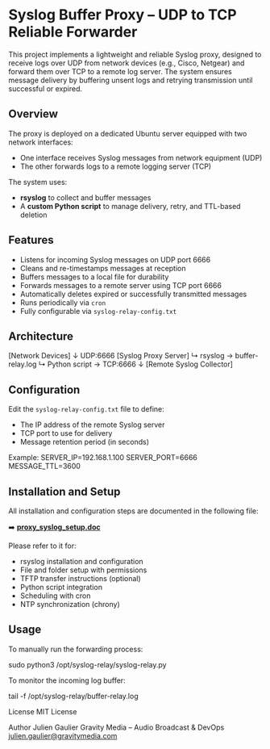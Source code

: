 # Syslog Buffer Proxy – UDP to TCP Reliable Forwarder

This project implements a lightweight and reliable Syslog proxy, designed to receive logs over UDP from network devices (e.g., Cisco, Netgear) and forward them over TCP to a remote log server. The system ensures message delivery by buffering unsent logs and retrying transmission until successful or expired.

## Overview

The proxy is deployed on a dedicated Ubuntu server equipped with two network interfaces:
- One interface receives Syslog messages from network equipment (UDP)
- The other forwards logs to a remote logging server (TCP)

The system uses:
- **rsyslog** to collect and buffer messages
- A **custom Python script** to manage delivery, retry, and TTL-based deletion

## Features

- Listens for incoming Syslog messages on UDP port 6666
- Cleans and re-timestamps messages at reception
- Buffers messages to a local file for durability
- Forwards messages to a remote server using TCP port 6666
- Automatically deletes expired or successfully transmitted messages
- Runs periodically via `cron`
- Fully configurable via `syslog-relay-config.txt`

## Architecture
[Network Devices]
↓ UDP:6666
[Syslog Proxy Server]
↳ rsyslog → buffer-relay.log
↳ Python script → TCP:6666
↓
[Remote Syslog Collector]


## Configuration

Edit the `syslog-relay-config.txt` file to define:
- The IP address of the remote Syslog server
- TCP port to use for delivery
- Message retention period (in seconds)

Example:
SERVER_IP=192.168.1.100
SERVER_PORT=6666
MESSAGE_TTL=3600


## Installation and Setup

All installation and configuration steps are documented in the following file:

➡️ **[proxy_syslog_setup.doc](docs/proxy_syslog_setup.doc)**

Please refer to it for:
- rsyslog installation and configuration
- File and folder setup with permissions
- TFTP transfer instructions (optional)
- Python script integration
- Scheduling with cron
- NTP synchronization (chrony)

## Usage

To manually run the forwarding process:

sudo python3 /opt/syslog-relay/syslog-relay.py

To monitor the incoming log buffer:

tail -f /opt/syslog-relay/buffer-relay.log

License
MIT License

Author
Julien Gaulier
Gravity Media – Audio Broadcast & DevOps
julien.gaulier@gravitymedia.com

